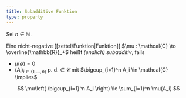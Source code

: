 ```yaml
---
title: Subadditive Funktion
type: property
---
```


Sei $n \in \mathbb{N}$.

Eine nicht-negative [[zettel/Funktion|Funktion]] $\mu : \mathcal{C} \to \overline{\mathbb{R}}_+$ heißt *(endlich) subadditiv*, falls
- $\mu(\emptyset) = 0$
- $(A_i)_{i \in \{1, \dots, n\}} \text{ p. d.} \in \mathcal{C}$ mit $\bigcup_{i=1}^n A_i \in \mathcal{C} \implies$

$$
	\mu\left( \bigcup_{i=1}^n A_i \right) \le \sum_{i=1}^n \mu(A_i)
$$